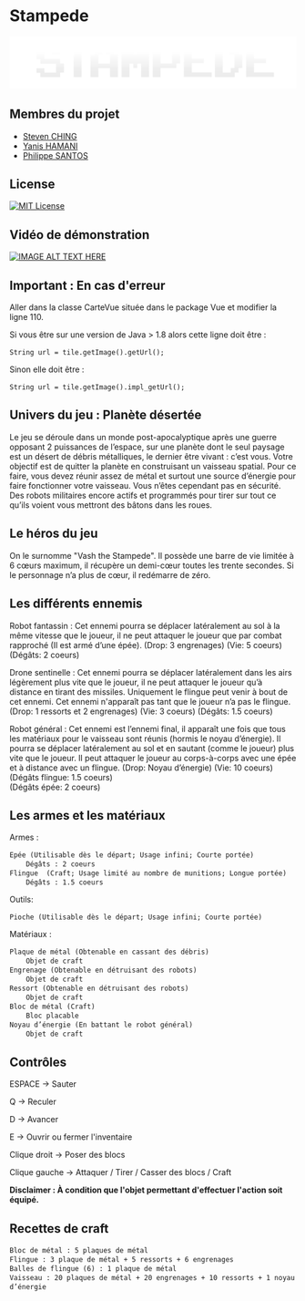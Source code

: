 
# Stampede


![Logo](https://raw.githubusercontent.com/DUT-Info-Montreuil/Stampede/dev/src/application/ressources/menu/logoStampede.png)
## Membres du projet

- [Steven CHING](https://www.github.com/stvenchg)
- [Yanis HAMANI](https://www.github.com/YanisTTC)
- [Philippe SANTOS](https://github.com/Philippe20033)


## License

[![MIT License](https://img.shields.io/apm/l/atomic-design-ui.svg?style=for-the-badge&logo=appveyor)](https://github.com/tterb/atomic-design-ui/blob/master/LICENSEs)

## Vidéo de démonstration

[![IMAGE ALT TEXT HERE](https://i.imgur.com/673DOJX.jpeg)](https://www.youtube.com/watch?v=qJ1NbUfGgnw)
## Important : En cas d'erreur

Aller dans la classe CarteVue située dans le package Vue et modifier la ligne 110.

Si vous être sur une version de Java > 1.8 alors cette ligne doit être :

    String url = tile.getImage().getUrl();
 
Sinon elle doit être :

    String url = tile.getImage().impl_getUrl();
## Univers du jeu : Planète désertée

Le jeu se déroule dans un monde post-apocalyptique après une guerre opposant 2 puissances de l’espace, sur une planète dont le seul paysage est un désert de débris métalliques, le dernier être vivant : c’est vous. Votre objectif est de quitter la planète en construisant un vaisseau spatial. Pour ce faire, vous devez réunir assez de métal et surtout une source d’énergie pour faire fonctionner votre vaisseau.
Vous n’êtes cependant pas en sécurité. Des robots militaires encore actifs et programmés pour tirer sur tout ce qu’ils voient vous mettront des bâtons dans les roues.
## Le héros du jeu

On le surnomme "Vash the Stampede".
Il possède une barre de vie limitée à 6 cœurs maximum, il récupère un demi-cœur toutes les trente secondes. Si le personnage n’a plus de cœur, il redémarre de zéro.
## Les différents ennemis

Robot fantassin : Cet ennemi pourra se déplacer latéralement au sol à la même vitesse que le joueur, il ne peut attaquer le joueur que par combat rapproché (Il est armé d’une épée).
(Drop: 3 engrenages)
(Vie: 5 coeurs)
(Dégâts: 2 coeurs)

Drone sentinelle : Cet ennemi pourra se déplacer latéralement dans les airs légèrement plus vite que le joueur, il ne peut attaquer le joueur qu’à distance en tirant des missiles. Uniquement le flingue peut venir à bout de cet ennemi.
Cet ennemi n'apparaît pas tant que le joueur n’a pas le flingue.
(Drop: 1 ressorts et 2 engrenages)
(Vie: 3 coeurs)
(Dégâts: 1.5 coeurs)

Robot général : Cet ennemi est l’ennemi final, il apparaît une fois que tous les matériaux pour le vaisseau sont réunis (hormis le noyau d’énergie). Il pourra se déplacer latéralement au sol et en sautant (comme le joueur) plus vite que le joueur. Il peut attaquer le joueur au corps-à-corps avec une épée et à distance avec un flingue.
(Drop: Noyau d’énergie)
(Vie: 10 coeurs)
(Dégâts flingue: 1.5 coeurs)	
(Dégâts épée: 2 coeurs)
## Les armes et les matériaux

Armes :
	
    Epée (Utilisable dès le départ; Usage infini; Courte portée)
		Dégâts : 2 coeurs 
	Flingue  (Craft; Usage limité au nombre de munitions; Longue portée)
		Dégâts : 1.5 coeurs

Outils:
	
    Pioche (Utilisable dès le départ; Usage infini; Courte portée)
	
Matériaux :

    Plaque de métal (Obtenable en cassant des débris)
		Objet de craft
	Engrenage (Obtenable en détruisant des robots)
		Objet de craft
	Ressort (Obtenable en détruisant des robots)
		Objet de craft
	Bloc de métal (Craft) 
		Bloc placable
	Noyau d’énergie (En battant le robot général)
		Objet de craft
## Contrôles

ESPACE -> Sauter

Q -> Reculer

D -> Avancer

E -> Ouvrir ou fermer l'inventaire

Clique droit -> Poser des blocs

Clique gauche -> Attaquer / Tirer / Casser des blocs / Craft

**Disclaimer : À condition que l'objet permettant d'effectuer l'action soit équipé.**
## Recettes de craft


	Bloc de métal : 5 plaques de métal
	Flingue : 3 plaque de métal + 5 ressorts + 6 engrenages
	Balles de flingue (6) : 1 plaque de métal
	Vaisseau : 20 plaques de métal + 20 engrenages + 10 ressorts + 1 noyau d’énergie
